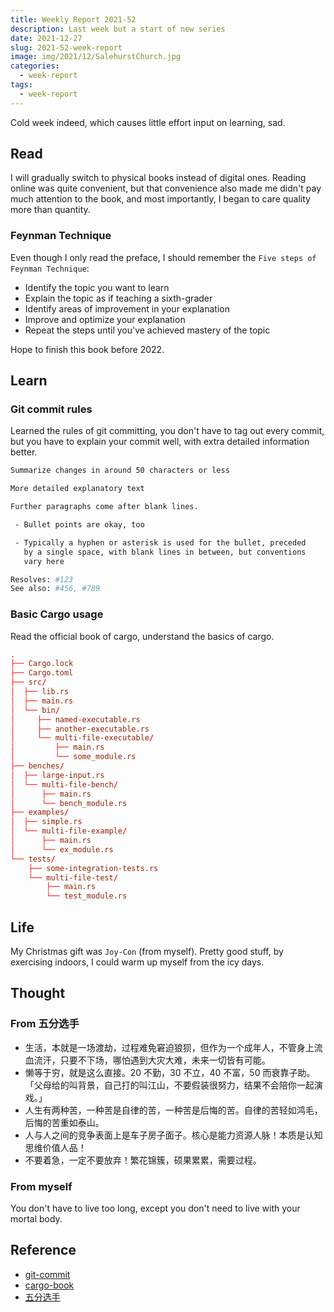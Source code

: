 ```yaml
---
title: Weekly Report 2021-52
description: Last week but a start of new series
date: 2021-12-27
slug: 2021-52-week-report
image: img/2021/12/SalehurstChurch.jpg
categories:
  - week-report
tags:
  - week-report
---
```


Cold week indeed, which causes little effort input on learning, sad.

## Read

I will gradually switch to physical books instead of digital ones. Reading online was quite convenient, but that convenience also made me didn't pay much attention to the book, and most importantly, I began to care quality more than quantity.

### Feynman Technique

Even though I only read the preface, I should remember the `Five steps of Feynman Technique`:

- Identify the topic you want to learn
- Explain the topic as if teaching a sixth-grader
- Identify areas of improvement in your explanation
- Improve and optimize your explanation
- Repeat the steps until you've achieved mastery of the topic

Hope to finish this book before 2022.

## Learn

### Git commit rules

Learned the rules of git committing, you don't have to tag out every commit, but you have to explain your commit well, with extra detailed information better.

```sh
Summarize changes in around 50 characters or less

More detailed explanatory text

Further paragraphs come after blank lines.

 - Bullet points are okay, too

 - Typically a hyphen or asterisk is used for the bullet, preceded
   by a single space, with blank lines in between, but conventions
   vary here

Resolves: #123
See also: #456, #789
```

### Basic Cargo usage

Read the official book of cargo, understand the basics of cargo.

```toml
.
├── Cargo.lock
├── Cargo.toml
├── src/
│  ├── lib.rs
│  ├── main.rs
│  └── bin/
│     ├── named-executable.rs
│     ├── another-executable.rs
│     └── multi-file-executable/
│         ├── main.rs
│         └── some_module.rs
├── benches/
│  ├── large-input.rs
│  └── multi-file-bench/
│      ├── main.rs
│      └── bench_module.rs
├── examples/
│  ├── simple.rs
│  └── multi-file-example/
│      ├── main.rs
│      └── ex_module.rs
└── tests/
    ├── some-integration-tests.rs
    └── multi-file-test/
        ├── main.rs
        └── test_module.rs
```

## Life

My Christmas gift was `Joy-Con` (from myself). Pretty good stuff, by exercising indoors, I could warm up myself from the icy days.

## Thought

### From 五分选手

- 生活，本就是一场渡劫，过程难免窘迫狼狈，但作为一个成年人，不管身上流血流汗，只要不下场，哪怕遇到大灾大难，未来一切皆有可能。
- 懒等于穷，就是这么直接。20 不勤，30 不立，40 不富，50 而衰靠子助。「父母给的叫背景，自己打的叫江山，不要假装很努力，结果不会陪你一起演戏。」
- 人生有两种苦，一种苦是自律的苦，一种苦是后悔的苦。自律的苦轻如鸿毛，后悔的苦重如泰山。
- 人与人之间的竞争表面上是车子房子面子。核心是能力资源人脉！本质是认知思维价值人品！
- 不要着急，一定不要放弃！繁花锦簇，硕果累累，需要过程。

### From myself

You don't have to live too long, except you don't need to live with your mortal body.

## Reference

- [git-commit](https://cbea.ms/git-commit/)
- [cargo-book](https://doc.rust-lang.org/cargo/)
- [五分选手](https://mp.weixin.qq.com/s/lZzX_1pLeied7e4jkvcVJQ)
